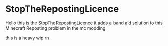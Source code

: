 # StopTheRepostingLicence

Hello this is the StopTheRepostingLicence it adds a band aid solution to this Minecraft Reposting problem in the mc modding


 this is a heavy wip rn 
